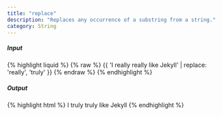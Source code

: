 ```yaml
---
title: "replace"
description: "Replaces any occurrence of a substring from a string."
category: String
---
```

##### Input
{% highlight liquid %}
{% raw %}
{{ 'I really really like Jekyll' | replace: 'really', 'truly' }}
{% endraw %}
{% endhighlight %}

##### Output

{% highlight html %}
I truly truly like Jekyll
{% endhighlight %}

